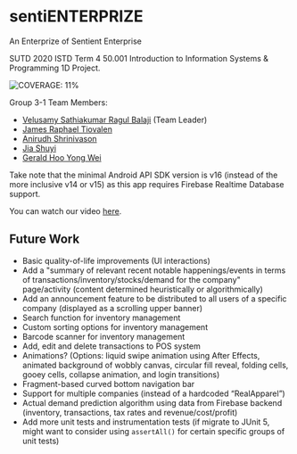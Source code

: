 # sentiENTERPRIZE
An Enterprize of Sentient Enterprise

SUTD 2020 ISTD Term 4 50.001 Introduction to Information Systems & Programming 1D Project.

![COVERAGE: 11%](https://img.shields.io/badge/coverage-11%25-red?style=for-the-badge)

Group 3-1 Team Members:

- [Velusamy Sathiakumar Ragul Balaji](https://github.com/ragulbalaji) (Team Leader)
- [James Raphael Tiovalen](https://github.com/jamestiotio)
- [Anirudh Shrinivason](https://github.com/Anirudh181001)
- [Jia Shuyi](https://github.com/shuyijia)
- [Gerald Hoo Yong Wei](https://github.com/geraldhyw)

Take note that the minimal Android API SDK version is v16 (instead of the more inclusive v14 or v15) as this app requires Firebase Realtime Database support.

You can watch our video [here](https://youtu.be/jfxNiFLitZU).

## Future Work

- Basic quality-of-life improvements (UI interactions)
- Add a "summary of relevant recent notable happenings/events in terms of transactions/inventory/stocks/demand for the company" page/activity (content determined heuristically or algorithmically)
- Add an announcement feature to be distributed to all users of a specific company (displayed as a scrolling upper banner)
- Search function for inventory management
- Custom sorting options for inventory management
- Barcode scanner for inventory management
- Add, edit and delete transactions to POS system
- Animations? (Options: liquid swipe animation using After Effects, animated background of wobbly canvas, circular fill reveal, folding cells, gooey cells, collapse animation, and login transitions)
- Fragment-based curved bottom navigation bar
- Support for multiple companies (instead of a hardcoded “RealApparel”)
- Actual demand prediction algorithm using data from Firebase backend (inventory, transactions, tax rates and revenue/cost/profit)
- Add more unit tests and instrumentation tests (if migrate to JUnit 5, might want to consider using `assertAll()` for certain specific groups of unit tests)
